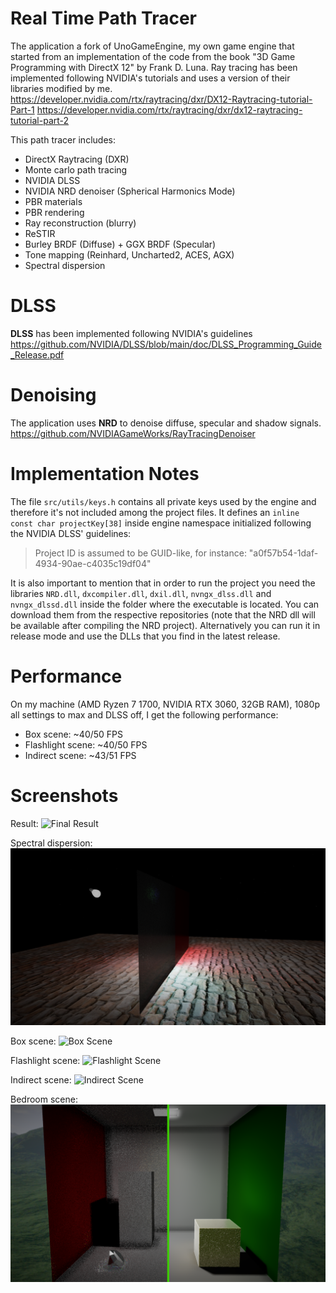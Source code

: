 # Real Time Path Tracer
The application a fork of UnoGameEngine, my own game engine that started from an implementation of the code from the book "3D Game Programming with DirectX 12" by Frank D. Luna.
Ray tracing has been implemented following NVIDIA's tutorials and uses a version of their libraries modified by me.
https://developer.nvidia.com/rtx/raytracing/dxr/DX12-Raytracing-tutorial-Part-1
https://developer.nvidia.com/rtx/raytracing/dxr/dx12-raytracing-tutorial-part-2

This path tracer includes:
- DirectX Raytracing (DXR)
- Monte carlo path tracing
- NVIDIA DLSS
- NVIDIA NRD denoiser (Spherical Harmonics Mode)
- PBR materials
- PBR rendering
- Ray reconstruction (blurry)
- ReSTIR
- Burley BRDF (Diffuse) + GGX BRDF (Specular)
- Tone mapping (Reinhard, Uncharted2, ACES, AGX)
- Spectral dispersion

# DLSS
**DLSS** has been implemented following NVIDIA's guidelines
https://github.com/NVIDIA/DLSS/blob/main/doc/DLSS_Programming_Guide_Release.pdf

# Denoising
The application uses **NRD** to denoise diffuse, specular and shadow signals.
https://github.com/NVIDIAGameWorks/RayTracingDenoiser

# Implementation Notes
The file `src/utils/keys.h` contains all private keys used by the engine and therefore it's not included among the project files.
It defines an `inline const char projectKey[38]` inside engine namespace initialized following the NVIDIA DLSS' guidelines: 
> Project ID is assumed to be GUID-like, for instance: "a0f57b54-1daf-4934-90ae-c4035c19df04"

It is also important to mention that in order to run the project you need the libraries `NRD.dll`, `dxcompiler.dll`, `dxil.dll`, `nvngx_dlss.dll` and `nvngx_dlssd.dll` inside the folder where the executable is located.
You can download them from the respective repositories (note that the NRD dll will be available after compiling the NRD project).
Alternatively you can run it in release mode and use the DLLs that you find in the latest release.

# Performance
On my machine (AMD Ryzen 7 1700, NVIDIA RTX 3060, 32GB RAM), 1080p all settings to max and DLSS off, I get the following performance:
- Box scene: ~40/50 FPS
- Flashlight scene: ~40/50 FPS
- Indirect scene: ~43/51 FPS

# Screenshots
Result:
![Final Result](result.PNG)

Spectral dispersion:
![Spectral Dispersion](spectral_dispersion.png)

Box scene:
![Box Scene](box.png)

Flashlight scene:
![Flashlight Scene](flashlight.png)

Indirect scene:
![Indirect Scene](indirect.png)

Bedroom scene:
![Bedroom Scene](bedroom.png)